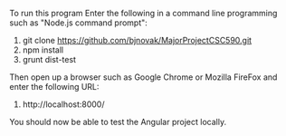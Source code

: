 To run this program Enter the following in a command line programming such as "Node.js command prompt":

1. git clone https://github.com/bjnovak/MajorProjectCSC590.git
2. npm install
3. grunt dist-test


Then open up a browser such as Google Chrome or Mozilla FireFox and enter the following URL:

1. http://localhost:8000/


You should now be able to test the Angular project locally.
